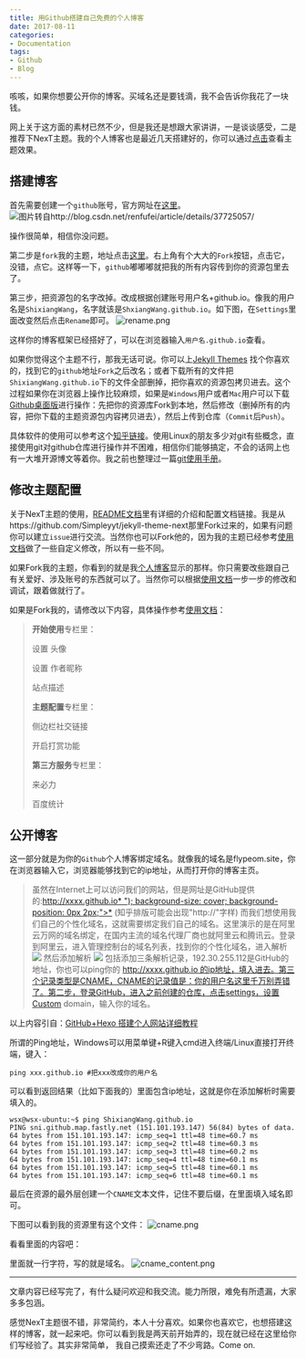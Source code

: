 ```yaml
---
title: 用Github搭建自己免费的个人博客
date: 2017-08-11
categories:
- Documentation
tags:
- Github
- Blog
---
```




咳咳，如果你想要公开你的博客。买域名还是要钱滴，我不会告诉你我花了一块钱。

网上关于这方面的素材已然不少，但是我还是想跟大家讲讲，一是谈谈感受，二是推荐下NexT主题。我的个人博客也是最近几天搭建好的，你可以通过[点击](http://www.flypeom.site/)查看主题效果。

<!-- more -->

## 搭建博客

首先需要创建一个`github`账号，官方网址在[这里](https://github.com/)。
![图片转自http://blog.csdn.net/renfufei/article/details/37725057/](http://upload-images.jianshu.io/upload_images/3884693-673464d8910d5dc6?imageMogr2/auto-orient/strip%7CimageView2/2/w/1240)

操作很简单，相信你没问题。

第二步是`fork`我的主题，地址点击[这里](https://github.com/ShixiangWang/ShixiangWang.github.io)。右上角有个大大的`Fork`按钮，点击它，没错，点它。这样等一下，`github`嘟嘟嘟就把我的所有内容传到你的资源包里去了。

第三步，把资源包的名字改掉。改成根据创建账号用户名+github.io。像我的用户名是`ShixiangWang`，名字就该是`ShxiangWang.github.io`。如下图，在`Settings`里面改变然后点击`Rename`即可。
![rename.png](http://upload-images.jianshu.io/upload_images/3884693-28cb769bdb90186c.png?imageMogr2/auto-orient/strip%7CimageView2/2/w/1240)

这样你的博客框架已经搭好了，可以在浏览器输入`用户名.github.io`查看。

如果你觉得这个主题不行，那我无话可说。你可以上[Jekyll Themes](http://jekyllthemes.org/)
找个你喜欢的，找到它的`github`地址`Fork`之后改名；或者下载所有的文件把`ShixiangWang.github.io`下的文件全部删掉，把你喜欢的资源包拷贝进去。这个过程如果你在浏览器上操作比较麻烦，如果是`Windows`用户或者`Mac`用户可以下载[Github桌面版](https://desktop.github.com/)进行操作：先把你的资源库Fork到本地，然后修改（删掉所有的内容，把你下载的主题资源包内容拷贝进去），然后上传到仓库（`Commit`后`Push`）。

具体软件的使用可以参考这个[知乎链接](https://www.zhihu.com/question/20070065)。使用Linux的朋友多少对git有些概念，直接使用git对github仓库进行操作并不困难，相信你们能够搞定，不会的话网上也有一大堆开源博文等着你。我之前也整理过一篇[git使用手册](http://www.jianshu.com/p/e32a8e7ca93b)。

## 修改主题配置

关于NexT主题的使用，[README文档](http://www.jianshu.com/p/e32a8e7ca93b)里有详细的介绍和配置文档链接。我是从https://github.com/Simpleyyt/jekyll-theme-next那里Fork过来的，如果有问题你可以建立`issue`进行交流。当然你也可以Fork他的，因为我的主题已经参考[使用文档](http://theme-next.simpleyyt.com/)做了一些自定义修改，所以有一些不同。

如果Fork我的主题，你看到的就是我[个人博客](http://www.flypeom.site/)显示的那样。你只需要改些跟自己有关爱好、涉及账号的东西就可以了。当然你可以根据[使用文档](http://theme-next.simpleyyt.com/)一步一步的修改和调试，跟着做就行了。

如果是Fork我的，请修改以下内容，具体操作参考[使用文档](http://theme-next.simpleyyt.com/)：
>**开始使用**专栏里：
>
> 设置 头像
>
> 设置 作者昵称
>
> 站点描述
>
>**主题配置**专栏里：
>
>侧边栏社交链接
>
>开启打赏功能
>
>**第三方服务**专栏里：
>
>来必力
>
>百度统计

## 公开博客
这一部分就是为你的`Github`个人博客绑定域名。就像我的域名是flypeom.site，你在浏览器输入它，浏览器能够找到它的ip地址，从而打开你的博客主页。

>虽然在Internet上可以访问我们的网站，但是网址是GitHub提供的:[http://xxxx.github.io*
>"); background-size: cover; background-position: 0px 2px;">*](http://link.zhihu.com/?target=http%3A//xxxx.github.io) (知乎排版可能会出现"http://"字样) 而我们想使用我们自己的个性化域名，这就需要绑定我们自己的域名。这里演示的是在阿里云万网的域名绑定，在国内主流的域名代理厂商也就阿里云和腾讯云。登录到阿里云，进入管理控制台的域名列表，找到你的个性化域名，进入解析
>![](http://upload-images.jianshu.io/upload_images/3884693-e4dc8d7fa29a242e.jpg?imageMogr2/auto-orient/strip%7CimageView2/2/w/1240)
>然后添加解析
>![](http://upload-images.jianshu.io/upload_images/3884693-ba44d23fc51bb01f.jpg?imageMogr2/auto-orient/strip%7CimageView2/2/w/1240)
>包括添加三条解析记录，192.30.255.112是GitHub的地址，你也可以ping你的 http://xxxx.github.io 的ip地址，填入进去。第三个记录类型是CNAME，CNAME的记录值是：你的用户名这里千万别弄错了。第二步，登录GitHub，进入之前创建的仓库，点击settings，设置Custom domain，输入你的域名。

以上内容引自：[GitHub+Hexo 搭建个人网站详细教程](https://zhuanlan.zhihu.com/p/26625249?utm_source=weibo&utm_medium=social)

所谓的Ping地址，Windows可以用菜单键+R键入cmd进入终端/Linux直接打开终端，键入：
```shell
ping xxx.github.io #把xxx改成你的用户名
```
可以看到返回结果（比如下面我的）里面包含ip地址，这就是你在添加解析时需要填入的。
```shell
wsx@wsx-ubuntu:~$ ping ShixiangWang.github.io
PING sni.github.map.fastly.net (151.101.193.147) 56(84) bytes of data.
64 bytes from 151.101.193.147: icmp_seq=1 ttl=48 time=60.7 ms
64 bytes from 151.101.193.147: icmp_seq=2 ttl=48 time=60.3 ms
64 bytes from 151.101.193.147: icmp_seq=3 ttl=48 time=60.2 ms
64 bytes from 151.101.193.147: icmp_seq=4 ttl=48 time=60.1 ms
64 bytes from 151.101.193.147: icmp_seq=5 ttl=48 time=60.1 ms
64 bytes from 151.101.193.147: icmp_seq=6 ttl=48 time=60.1 ms
```

最后在资源的最外层创建一个`CNAME`文本文件，记住不要后缀，在里面填入域名即可。

下图可以看到我的资源里有这个文件：
![cname.png](http://upload-images.jianshu.io/upload_images/3884693-58f0df24548b8dd5.png?imageMogr2/auto-orient/strip%7CimageView2/2/w/1240)

看看里面的内容吧：

里面就一行字符，写的就是域名。
![cname_content.png](http://upload-images.jianshu.io/upload_images/3884693-ce7bdb19d983510d.png?imageMogr2/auto-orient/strip%7CimageView2/2/w/1240)

-----------------
文章内容已经写完了，有什么疑问欢迎和我交流。能力所限，难免有所遗漏，大家多多包涵。

感觉NexT主题很不错，非常简约，本人十分喜欢。如果你也喜欢它，也想搭建这样的博客，就一起来吧。你可以看到我是两天前开始弄的，现在就已经在这里给你们写经验了。其实非常简单， 我自己摸索还走了不少弯路。Come on.
